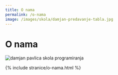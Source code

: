 ```yaml
---
title: O nama
permalink: /o-nama
image: /images/skola/damjan-predavanje-tabla.jpg
---
```


# O nama

![damjan pavlica skola programiranja]({{page.image}})

{% include stranice/o-nama.html %}
